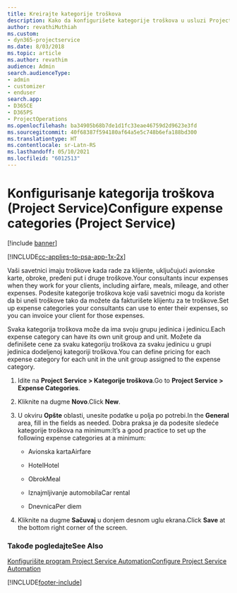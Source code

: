 ```yaml
---
title: Kreirajte kategorije troškova
description: Kako da konfigurišete kategorije troškova u usluzi Project Service
author: revathiMuthiah
ms.custom:
- dyn365-projectservice
ms.date: 8/03/2018
ms.topic: article
ms.author: revathim
audience: Admin
search.audienceType:
- admin
- customizer
- enduser
search.app:
- D365CE
- D365PS
- ProjectOperations
ms.openlocfilehash: ba34905b68b7de1d1fc33eae46759d2d9623e3fd
ms.sourcegitcommit: 40f68387f594180af64a5e5c748b6efa188bd300
ms.translationtype: HT
ms.contentlocale: sr-Latn-RS
ms.lasthandoff: 05/10/2021
ms.locfileid: "6012513"
---
```

# <a name="configure-expense-categories-project-service"></a><span data-ttu-id="7e4e1-103">Konfigurisanje kategorija troškova (Project Service)</span><span class="sxs-lookup"><span data-stu-id="7e4e1-103">Configure expense categories (Project Service)</span></span>

[!include [banner](../includes/psa-now-project-operations.md)]

[!INCLUDE[cc-applies-to-psa-app-1x-2x](../includes/cc-applies-to-psa-app-1x-2x.md)]

<span data-ttu-id="7e4e1-104">Vaši savetnici imaju troškove kada rade za klijente, uključujući avionske karte, obroke, pređeni put i druge troškove.</span><span class="sxs-lookup"><span data-stu-id="7e4e1-104">Your consultants incur expenses when they work for your clients, including airfare, meals, mileage, and other expenses.</span></span> <span data-ttu-id="7e4e1-105">Podesite kategorije troškova koje vaši savetnici mogu da koriste da bi uneli troškove tako da možete da fakturišete klijentu za te troškove.</span><span class="sxs-lookup"><span data-stu-id="7e4e1-105">Set up expense categories your consultants can use to enter their expenses, so you can invoice your client for those expenses.</span></span>  
  
<span data-ttu-id="7e4e1-106">Svaka kategorija troškova može da ima svoju grupu jedinica i jedinicu.</span><span class="sxs-lookup"><span data-stu-id="7e4e1-106">Each expense category can have its own unit group and unit.</span></span> <span data-ttu-id="7e4e1-107">Možete da definišete cene za svaku kategoriju troškova za svaku jedinicu u grupi jedinica dodeljenoj kategoriji troškova.</span><span class="sxs-lookup"><span data-stu-id="7e4e1-107">You can define pricing for each expense category for each unit in the unit group assigned to the expense category.</span></span>  
  
1.  <span data-ttu-id="7e4e1-108">Idite na **Project Service > Kategorije troškova**.</span><span class="sxs-lookup"><span data-stu-id="7e4e1-108">Go to **Project Service > Expense Categories**.</span></span>  
  
2.  <span data-ttu-id="7e4e1-109">Kliknite na dugme **Novo**.</span><span class="sxs-lookup"><span data-stu-id="7e4e1-109">Click **New**.</span></span>  
  
3.  <span data-ttu-id="7e4e1-110">U okviru **Opšte** oblasti, unesite podatke u polja po potrebi.</span><span class="sxs-lookup"><span data-stu-id="7e4e1-110">In the **General** area, fill in the fields as needed.</span></span> <span data-ttu-id="7e4e1-111">Dobra praksa je da podesite sledeće kategorije troškova na minimum:</span><span class="sxs-lookup"><span data-stu-id="7e4e1-111">It’s a good practice to set up the following expense categories at a minimum:</span></span>  
  
    -   <span data-ttu-id="7e4e1-112">Avionska karta</span><span class="sxs-lookup"><span data-stu-id="7e4e1-112">Airfare</span></span>  
  
    -   <span data-ttu-id="7e4e1-113">Hotel</span><span class="sxs-lookup"><span data-stu-id="7e4e1-113">Hotel</span></span>  
  
    -   <span data-ttu-id="7e4e1-114">Obrok</span><span class="sxs-lookup"><span data-stu-id="7e4e1-114">Meal</span></span>  
  
    -   <span data-ttu-id="7e4e1-115">Iznajmljivanje automobila</span><span class="sxs-lookup"><span data-stu-id="7e4e1-115">Car rental</span></span>  
  
    -   <span data-ttu-id="7e4e1-116">Dnevnica</span><span class="sxs-lookup"><span data-stu-id="7e4e1-116">Per diem</span></span>  
  
4.  <span data-ttu-id="7e4e1-117">Kliknite na dugme **Sačuvaj** u donjem desnom uglu ekrana.</span><span class="sxs-lookup"><span data-stu-id="7e4e1-117">Click **Save** at the bottom right corner of the screen.</span></span>  
  
### <a name="see-also"></a><span data-ttu-id="7e4e1-118">Takođe pogledajte</span><span class="sxs-lookup"><span data-stu-id="7e4e1-118">See Also</span></span>  
 [<span data-ttu-id="7e4e1-119">Konfigurišite program Project Service Automation</span><span class="sxs-lookup"><span data-stu-id="7e4e1-119">Configure Project Service Automation</span></span>](../psa/configure.md)


[!INCLUDE[footer-include](../includes/footer-banner.md)]